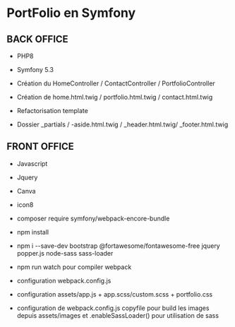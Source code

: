 # PortFolio en Symfony

## BACK OFFICE

* PHP8
* Symfony 5.3


* Création du HomeController / ContactController / PortfolioController
* Création de home.html.twig / portfolio.html.twig / contact.html.twig 
* Refactorisation template
* Dossier _partials / -aside.html.twig / _header.html.twig/ _footer.html.twig


## FRONT OFFICE

* Javascript
* Jquery
* Canva
* icon8

* composer require symfony/webpack-encore-bundle
* npm install
* npm i --save-dev bootstrap @fortawesome/fontawesome-free jquery popper.js node-sass sass-loader
* npm run watch pour compiler webpack
* configuration webpack.config.js
* configuration assets/app.js + app.scss/custom.scss + portfolio.css
* configuration de webpack.config.js copyfile pour build les images depuis assets/images et .enableSassLoader() pour utilisation de sass

